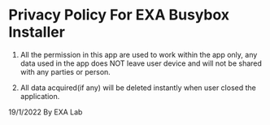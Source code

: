 # Privacy Policy For EXA Busybox Installer

1. All the permission in this app are used to work within the app only, any data used in the app does NOT leave user device and will not be shared with any parties or person. 

2. All data acquired(if any) will be deleted instantly when user closed the application.

19/1/2022 By EXA Lab